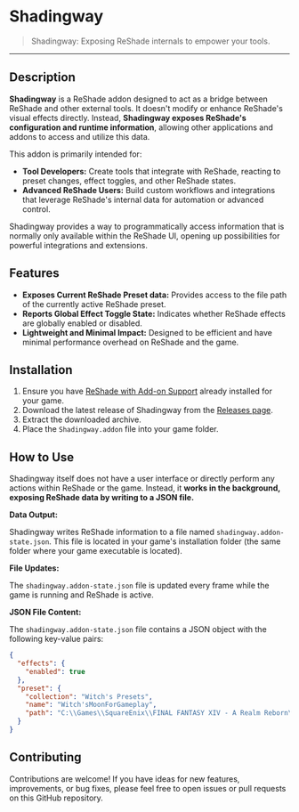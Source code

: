 # Shadingway

> Shadingway: Exposing ReShade internals to empower your tools.

-----

## Description

**Shadingway** is a ReShade addon designed to act as a bridge between ReShade and other external tools.  It doesn't modify or enhance ReShade's visual effects directly. Instead, **Shadingway exposes ReShade's configuration and runtime information**, allowing other applications and addons to access and utilize this data.

This addon is primarily intended for:

  * **Tool Developers:**  Create tools that integrate with ReShade, reacting to preset changes, effect toggles, and other ReShade states.
  * **Advanced ReShade Users:**  Build custom workflows and integrations that leverage ReShade's internal data for automation or advanced control.

Shadingway provides a way to programmatically access information that is normally only available within the ReShade UI, opening up possibilities for powerful integrations and extensions.

## Features

  * **Exposes Current ReShade Preset data:**  Provides access to the file path of the currently active ReShade preset.
  * **Reports Global Effect Toggle State:**  Indicates whether ReShade effects are globally enabled or disabled.
  * **Lightweight and Minimal Impact:** Designed to be efficient and have minimal performance overhead on ReShade and the game.

## Installation

1.  Ensure you have [ReShade with Add-on Support](https://reshade.me/) already installed for your game.
2.  Download the latest release of Shadingway from the [Releases page](https://www.google.com).
3.  Extract the downloaded archive.
4.  Place the `Shadingway.addon` file into your game folder.

## How to Use

Shadingway itself does not have a user interface or directly perform any actions within ReShade or the game. Instead, it **works in the background, exposing ReShade data by writing to a JSON file.**

**Data Output:**

Shadingway writes ReShade information to a file named `shadingway.addon-state.json`. This file is located in your game's installation folder (the same folder where your game executable is located).

**File Updates:**

The `shadingway.addon-state.json` file is updated every frame while the game is running and ReShade is active.

**JSON File Content:**

The `shadingway.addon-state.json` file contains a JSON object with the following key-value pairs:

```json
{
  "effects": {
    "enabled": true
  },
  "preset": {
    "collection": "Witch's Presets",
    "name": "Witch'sMoonForGameplay",
    "path": "C:\\Games\\SquareEnix\\FINAL FANTASY XIV - A Realm Reborn\\game\\reshade-presets\\Witch's Presets\\Witch'sMoonForGameplay.ini"
  }
}
```

## Contributing

Contributions are welcome\!  If you have ideas for new features, improvements, or bug fixes, please feel free to open issues or pull requests on this GitHub repository.
